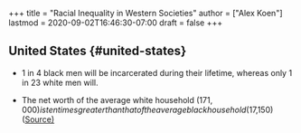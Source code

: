 +++
title = "Racial Inequality in Western Societies"
author = ["Alex Koen"]
lastmod = 2020-09-02T16:46:30-07:00
draft = false
+++

## United States {#united-states}

-   1 in 4 black men will be incarcerated during their lifetime, whereas only 1 in 23 white men will.

-   The net worth of the average white household ($171,000) is ten times greater than that of the average black household ($17,150) ([Source)](https://www.brookings.edu/blog/up-front/2020/02/27/examining-the-black-white-wealth-gap/)

